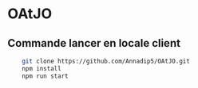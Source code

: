 # OAtJO

## Commande lancer en locale client
```bash 
    git clone https://github.com/Annadip5/OAtJO.git
    npm install
    npm run start 
```